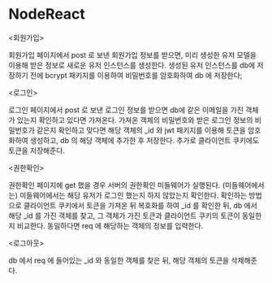 # NodeReact
<회원가입>

회원가입 페이지에서 post 로 보낸 회원가입 정보를 받으면, 미리 생성한 유저 모델을 이용해 받은 정보로 
새로운 유저 인스턴스를 생성한다. 생성된 유저 인스턴스를 db에 저장하기 전에 bcrypt 패키지를 이용하여 
비밀번호를 암호화하여 db 에 저장한다;

<로그인>

로그인 페이지에서 post 로 보낸 로그인 정보를 받으면 db에 같은 이메일을 가진 객체가 있는지 확인하고 있다면 가져온다.
가져온 객체의 비밀번호와 받은 로그인 정보의 비밀번호가 같은지 확인하고 맞다면 해당 객체의 _id 와 jwt 패키지를 
이용해 토큰을 암호화하여 생성하고, db 의 해당 객체에 추가한 후 저장한다. 추가로 클라이언트 쿠키에도 토큰을 저장해준다.

<권한확인>

권한확인 페이지에 get 했을 경우 서버의 권한확인 미들웨어가 실행된다. 
(미들웨어에서는)
미들웨어에서는 해당 유저가 로그인 했는지 하지 않았는지 확인한다. 확인하는 방법으로
클라이언트 쿠키에서 토큰을 가져온 뒤 복호화를 하여 _id 를 확인한 뒤, db 에서 해당 _id 를 가진 객체를 찾고,
그 객체가 가진 토큰과 클라이언트 쿠키의 토큰이 동일한지 비교한다. 동일하다면 req 에 해당하는 객체의 정보를 입력한다.

<로그아웃>

db 에서 req 에 들어있는 _id 와 동일한 객체를 찾은 뒤, 해당 객체의 토큰을 삭제해준다. 
